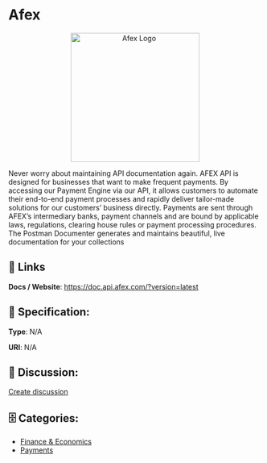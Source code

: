 # Afex
<p align="center">
    <img width="256" src="https://raw.githubusercontent.com/apis-list/apis-list/main/apis/afex/logo_256x256.png" alt="Afex Logo"/>
</p>

Never worry about maintaining API documentation again. AFEX API is designed for businesses that want to make frequent payments.  By accessing our Payment Engine via our API, it allows customers to automate their end-to-end payment processes and rapidly deliver tailor-made solutions for our customers’ business directly. Payments are sent through AFEX’s intermediary banks, payment channels and are bound by applicable laws, regulations, clearing house rules or payment processing procedures.  The Postman Documenter generates and maintains beautiful, live documentation for your collections

##  🔗 Links
**Docs / Website**: https://doc.api.afex.com/?version=latest

## 🧬 Specification:
**Type**: N/A

**URI**: N/A

## 💬 Discussion:
[Create discussion](https://github.com/apis-list/apis-list/discussions/new)

## 🗄️ Categories:
- [Finance & Economics](https://github.com/apis-list/apis-list#finance--economics)
- [Payments](https://github.com/apis-list/apis-list#payments)



